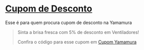 # [Cupom de Desconto](https://github.com/CupomDeDesconto/Promocoes/blob/main/README.md)
Esse é para quem procura cupom de desconto na Yamamura
<blockquote cite="https://asasdodesconto.com/desconto/sinta-a-brisa-fresca-com-5-de-desconto-em-ventiladores-2072193"><p>Sinta a brisa fresca com 5% de desconto em Ventiladores!</p><footer>Confira o código para esse cupom em <a href="https://asasdodesconto.com/desconto/sinta-a-brisa-fresca-com-5-de-desconto-em-ventiladores-2072193">Cupom Yamamura</a></footer></blockquote>